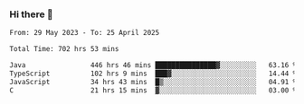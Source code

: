 ### Hi there 👋

<!--START_SECTION:waka-->

```txt
From: 29 May 2023 - To: 25 April 2025

Total Time: 702 hrs 53 mins

Java                446 hrs 46 mins ███████████████▓░░░░░░░░░   63.16 %
TypeScript          102 hrs 9 mins  ███▓░░░░░░░░░░░░░░░░░░░░░   14.44 %
JavaScript          34 hrs 43 mins  █▒░░░░░░░░░░░░░░░░░░░░░░░   04.91 %
C                   21 hrs 15 mins  ▓░░░░░░░░░░░░░░░░░░░░░░░░   03.00 %
```

<!--END_SECTION:waka-->
<!--
**the-beef-calculator/the-beef-calculator** is a ✨ _special_ ✨ repository because its `README.md` (this file) appears on your GitHub profile.

Here are some ideas to get you started:

- 🔭 I’m currently working on ...
- 🌱 I’m currently learning ...
- 👯 I’m looking to collaborate on ...
- 🤔 I’m looking for help with ...
- 💬 Ask me about ...
- 📫 How to reach me: ...
- 😄 Pronouns: ...
- ⚡ Fun fact: ...
-->
